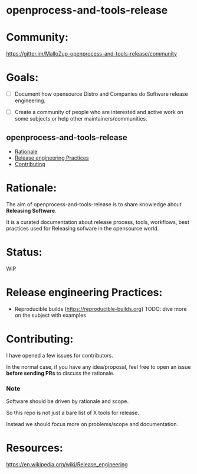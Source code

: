# openprocess-and-tools-release

# Community:

https://gitter.im/MalloZup-openprocess-and-tools-release/community


# Goals:

- [ ] Document how opensource Distro and Companies do Software release engineering.
- [ ] Create a community of people who are interested and active work on some subjects or help other maintainers/communities.


## openprocess-and-tools-release

- [Rationale](#rationale)
- [Release engineering Practices](#Release_engineering_practices)
- [Contributing](#Contributing)




# Rationale:
The aim of openprocess-and-tools-release is to share knowledge about **Releasing Software**.

It is a curated documentation about release process, tools, workflows, best practices used for Releasing sofware in the opensource world.

# Status:

WIP


# Release engineering Practices:

* Reproducible builds (https://reproducible-builds.org) 
  TODO: dive more on the subject with examples


# Contributing:

I have opened a few issues for contributors.

In the normal case, if you have any idea/proposal, feel free to open an issue **before sending PRs** to discuss the rationale.



### Note

Software should be driven by rationale and scope.

So this repo is not just a bare list of X tools for release. 

Instead we should focus more on problems/scope and documentation.



# Resources:

https://en.wikipedia.org/wiki/Release_engineering
